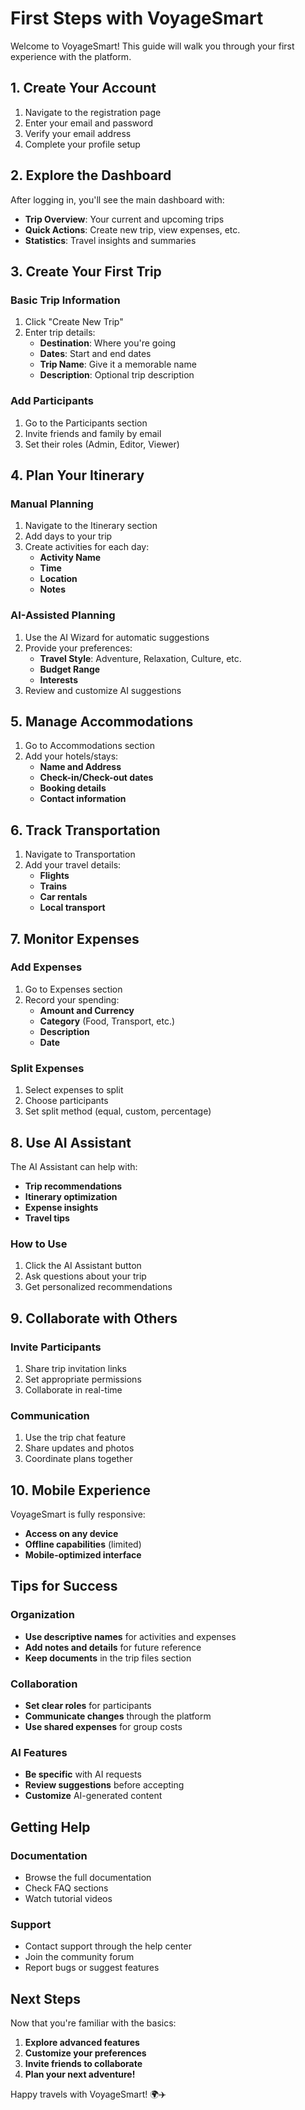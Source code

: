# First Steps with VoyageSmart

Welcome to VoyageSmart! This guide will walk you through your first experience with the platform.

## 1. Create Your Account

1. Navigate to the registration page
2. Enter your email and password
3. Verify your email address
4. Complete your profile setup

## 2. Explore the Dashboard

After logging in, you'll see the main dashboard with:
- **Trip Overview**: Your current and upcoming trips
- **Quick Actions**: Create new trip, view expenses, etc.
- **Statistics**: Travel insights and summaries

## 3. Create Your First Trip

### Basic Trip Information
1. Click "Create New Trip"
2. Enter trip details:
   - **Destination**: Where you're going
   - **Dates**: Start and end dates
   - **Trip Name**: Give it a memorable name
   - **Description**: Optional trip description

### Add Participants
1. Go to the Participants section
2. Invite friends and family by email
3. Set their roles (Admin, Editor, Viewer)

## 4. Plan Your Itinerary

### Manual Planning
1. Navigate to the Itinerary section
2. Add days to your trip
3. Create activities for each day:
   - **Activity Name**
   - **Time**
   - **Location**
   - **Notes**

### AI-Assisted Planning
1. Use the AI Wizard for automatic suggestions
2. Provide your preferences:
   - **Travel Style**: Adventure, Relaxation, Culture, etc.
   - **Budget Range**
   - **Interests**
3. Review and customize AI suggestions

## 5. Manage Accommodations

1. Go to Accommodations section
2. Add your hotels/stays:
   - **Name and Address**
   - **Check-in/Check-out dates**
   - **Booking details**
   - **Contact information**

## 6. Track Transportation

1. Navigate to Transportation
2. Add your travel details:
   - **Flights**
   - **Trains**
   - **Car rentals**
   - **Local transport**

## 7. Monitor Expenses

### Add Expenses
1. Go to Expenses section
2. Record your spending:
   - **Amount and Currency**
   - **Category** (Food, Transport, etc.)
   - **Description**
   - **Date**

### Split Expenses
1. Select expenses to split
2. Choose participants
3. Set split method (equal, custom, percentage)

## 8. Use AI Assistant

The AI Assistant can help with:
- **Trip recommendations**
- **Itinerary optimization**
- **Expense insights**
- **Travel tips**

### How to Use
1. Click the AI Assistant button
2. Ask questions about your trip
3. Get personalized recommendations

## 9. Collaborate with Others

### Invite Participants
1. Share trip invitation links
2. Set appropriate permissions
3. Collaborate in real-time

### Communication
1. Use the trip chat feature
2. Share updates and photos
3. Coordinate plans together

## 10. Mobile Experience

VoyageSmart is fully responsive:
- **Access on any device**
- **Offline capabilities** (limited)
- **Mobile-optimized interface**

## Tips for Success

### Organization
- **Use descriptive names** for activities and expenses
- **Add notes and details** for future reference
- **Keep documents** in the trip files section

### Collaboration
- **Set clear roles** for participants
- **Communicate changes** through the platform
- **Use shared expenses** for group costs

### AI Features
- **Be specific** with AI requests
- **Review suggestions** before accepting
- **Customize** AI-generated content

## Getting Help

### Documentation
- Browse the full documentation
- Check FAQ sections
- Watch tutorial videos

### Support
- Contact support through the help center
- Join the community forum
- Report bugs or suggest features

## Next Steps

Now that you're familiar with the basics:
1. **Explore advanced features**
2. **Customize your preferences**
3. **Invite friends to collaborate**
4. **Plan your next adventure!**

Happy travels with VoyageSmart! 🌍✈️
